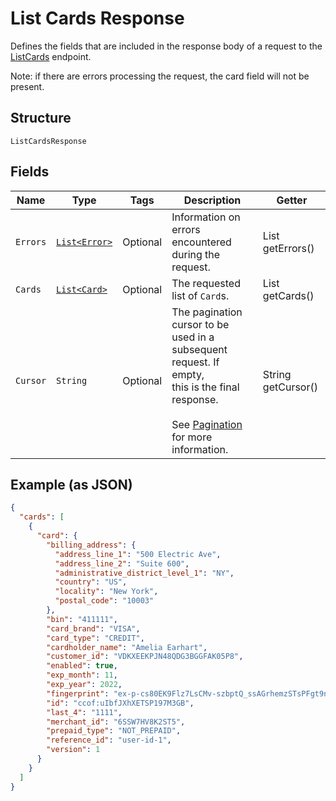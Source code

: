 
# List Cards Response

Defines the fields that are included in the response body of
a request to the [ListCards](../../doc/api/cards.md#list-cards) endpoint.

Note: if there are errors processing the request, the card field will not be
present.

## Structure

`ListCardsResponse`

## Fields

| Name | Type | Tags | Description | Getter |
|  --- | --- | --- | --- | --- |
| `Errors` | [`List<Error>`](../../doc/models/error.md) | Optional | Information on errors encountered during the request. | List<Error> getErrors() |
| `Cards` | [`List<Card>`](../../doc/models/card.md) | Optional | The requested list of `Card`s. | List<Card> getCards() |
| `Cursor` | `String` | Optional | The pagination cursor to be used in a subsequent request. If empty,<br>this is the final response.<br><br>See [Pagination](https://developer.squareup.com/docs/basics/api101/pagination) for more information. | String getCursor() |

## Example (as JSON)

```json
{
  "cards": [
    {
      "card": {
        "billing_address": {
          "address_line_1": "500 Electric Ave",
          "address_line_2": "Suite 600",
          "administrative_district_level_1": "NY",
          "country": "US",
          "locality": "New York",
          "postal_code": "10003"
        },
        "bin": "411111",
        "card_brand": "VISA",
        "card_type": "CREDIT",
        "cardholder_name": "Amelia Earhart",
        "customer_id": "VDKXEEKPJN48QDG3BGGFAK05P8",
        "enabled": true,
        "exp_month": 11,
        "exp_year": 2022,
        "fingerprint": "ex-p-cs80EK9Flz7LsCMv-szbptQ_ssAGrhemzSTsPFgt9nzyE6t7okiLIQc-qw_quqKX4Q",
        "id": "ccof:uIbfJXhXETSP197M3GB",
        "last_4": "1111",
        "merchant_id": "6SSW7HV8K2ST5",
        "prepaid_type": "NOT_PREPAID",
        "reference_id": "user-id-1",
        "version": 1
      }
    }
  ]
}
```

